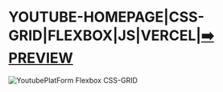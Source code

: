 

# YOUTUBE-HOMEPAGE|CSS-GRID|FLEXBOX|JS|VERCEL|[:arrow_right: PREVIEW](https://you-tube-homepage-with-html-css-flexbox-and-grid.vercel.app/)


![YoutubePlatForm Flexbox CSS-GRID](https://user-images.githubusercontent.com/26189854/227427154-936e59e3-0078-4b47-a5e9-50e543709698.gif)

